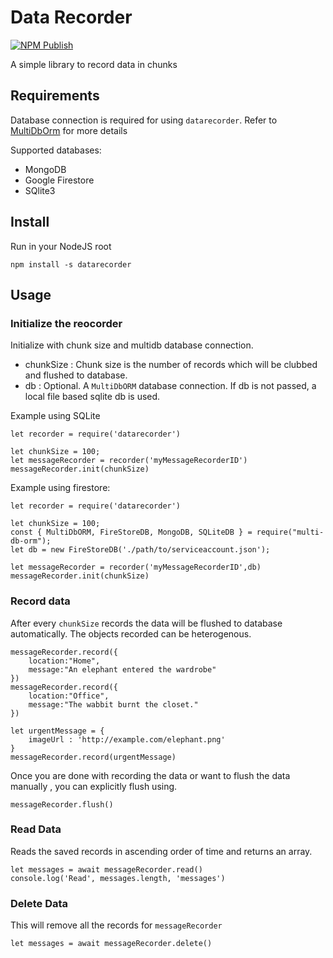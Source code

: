 # Data Recorder
[![NPM Publish](https://github.com/shiveshnavin/datarecorder/actions/workflows/main.yml/badge.svg)](https://github.com/shiveshnavin/datarecorder/actions/workflows/main.yml)

A simple library to record data in chunks

## Requirements
Database connection is required for using `datarecorder`. Refer to [MultiDbOrm](https://github.com/shiveshnavin/multi-db-orm) for more details

Supported databases:
 - MongoDB
 - Google Firestore
 - SQlite3

## Install
Run in your NodeJS root
```
npm install -s datarecorder
```

## Usage

### Initialize the reocorder
Initialize with chunk size and multidb database connection.

 - chunkSize : Chunk size is the number of records which will be clubbed and flushed to database.
 - db : Optional. A `MultiDbORM` database connection. If db is not passed, a local file based sqlite db is used. 

Example using SQLite 
 
```
let recorder = require('datarecorder')

let chunkSize = 100;
let messageRecorder = recorder('myMessageRecorderID')
messageRecorder.init(chunkSize)

```

Example using firestore: 
```
let recorder = require('datarecorder')

let chunkSize = 100;
const { MultiDbORM, FireStoreDB, MongoDB, SQLiteDB } = require("multi-db-orm");
let db = new FireStoreDB('./path/to/serviceaccount.json');

let messageRecorder = recorder('myMessageRecorderID',db)
messageRecorder.init(chunkSize)

```

### Record data
After every `chunkSize` records the data will be flushed to database automatically. The objects recorded can be heterogenous.
```
messageRecorder.record({
    location:"Home",
    message:"An elephant entered the wardrobe"
})
messageRecorder.record({
    location:"Office",
    message:"The wabbit burnt the closet."
})

let urgentMessage = {
    imageUrl : 'http://example.com/elephant.png'
}
messageRecorder.record(urgentMessage)

```

Once you are done with recording the data or want to flush the data manually , you can explicitly flush using.
```
messageRecorder.flush()
```

### Read Data
Reads the saved records in ascending order of time and returns an array.
```
let messages = await messageRecorder.read()
console.log('Read', messages.length, 'messages')
```

### Delete Data
This will remove all the records for `messageRecorder`
```
let messages = await messageRecorder.delete()

```